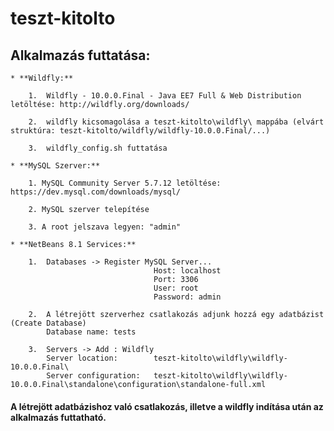 # teszt-kitolto

## Alkalmazás futtatása:

	* **Wildfly:**
	
		1.	Wildfly - 10.0.0.Final - Java EE7 Full & Web Distribution letöltése: http://wildfly.org/downloads/
		
		2.	wildfly kicsomagolása a teszt-kitolto\wildfly\ mappába (elvárt struktúra: teszt-kitolto/wildfly/wildfly-10.0.0.Final/...)
		
		3.	wildfly_config.sh futtatása
	
	* **MySQL Szerver:**
	
		1. MySQL Community Server 5.7.12 letöltése: https://dev.mysql.com/downloads/mysql/
		
		2. MySQL szerver telepítése
		
		3. A root jelszava legyen: "admin"
		
	* **NetBeans 8.1 Services:**
	
		1.	Databases -> Register MySQL Server... 
									Host: localhost
									Port: 3306
									User: root
									Password: admin
									
		2.	A létrejött szerverhez csatlakozás adjunk hozzá egy adatbázist (Create Database)
			Database name: tests	
		
		3.	Servers -> Add : Wildfly 
			Server location:		teszt-kitolto\wildfly\wildfly-10.0.0.Final\
			Server configuration:	teszt-kitolto\wildfly\wildfly-10.0.0.Final\standalone\configuration\standalone-full.xml
			
			

#### A létrejött adatbázishoz való csatlakozás, illetve a wildfly indítása után az alkalmazás futtatható.